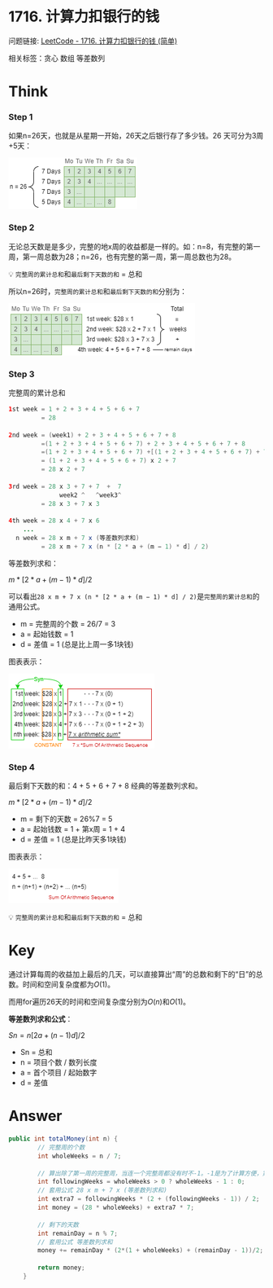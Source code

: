 # 1716. 计算力扣银行的钱

问题链接: [LeetCode - 1716. 计算力扣银行的钱 (简单)](https://leetcode.cn/problems/calculate-money-in-leetcode-bank/)

相关标签：贪心 数组 等差数列

# Think

### Step 1

如果n=26天，也就是从星期一开始，26天之后银行存了多少钱。26 天可分为3周+5天：

![step1](image/1716.step1.png)

### Step 2

无论总天数是是多少，完整的地x周的收益都是一样的。如：n=8，有完整的第一周，第一周总数为28；n=26，也有完整的第一周，第一周总数也为28。

💡 `完整周的累计总和`和`最后剩下天数的和` = 总和

所以n=26时，`完整周的累计总和`和`最后剩下天数的和`分别为：

![step2](image/1716.step2.png)

### Step 3

完整周的累计总和

```java
1st week = 1 + 2 + 3 + 4 + 5 + 6 + 7 
     	 = 28
    
2nd week = (week1) + 2 + 3 + 4 + 5 + 6 + 7 + 8 
    	 =(1 + 2 + 3 + 4 + 5 + 6 + 7) + 2 + 3 + 4 + 5 + 6 + 7 + 8 
    	 =(1 + 2 + 3 + 4 + 5 + 6 + 7) +[(1 + 2 + 3 + 4 + 5 + 6 + 7) + 7]
    	 = (1 + 2 + 3 + 4 + 5 + 6 + 7) x 2 + 7 
    	 = 28 x 2 + 7
    
3rd week = 28 x 3 + 7 + 7  +  7
              week2 ^   ^week3^
    	 = 28 x 3 + 7 x 3
    
4th week = 28 x 4 + 7 x 6
    ...
  n week = 28 x m + 7 x (等差数列求和)
		 = 28 x m + 7 x (n * [2 * a + (m − 1) * d] / 2)
```

等差数列求和：

$m * [2 * a + (m − 1) * d] / 2$

可以看出`28 x m + 7 x (n * [2 * a + (m − 1) * d] / 2)`是`完整周的累计总和`的通用公式。

* m = 完整周的个数 = $26 / 7$ = 3
* a = 起始钱数 = 1
* d = 差值 = 1 (总是比上周一多1块钱)

图表表示：

![step3](image/1716.step3.png)

### Step 4

最后剩下天数的和：4 + 5 + 6 + 7 + 8 经典的等差数列求和。

$m * [2 * a + (m − 1) * d] / 2$

* m = 剩下的天数 = $26 \% 7$ = 5
* a = 起始钱数 = 1 + 第x周 = 1 + 4
* d = 差值 = 1 (总是比昨天多1块钱)

图表表示：

![step4](image/1716.step4.png)

💡 `完整周的累计总和`和`最后剩下天数的和` = 总和

# Key

通过计算每周的收益加上最后的几天，可以直接算出“周”的总数和剩下的“日”的总数。时间和空间复杂度都为$O(1)$。

而用for遍历26天的时间和空间复杂度分别为$O(n)$和$O(1)$。



**等差数列求和公式**：

$Sn=n[2a+(n−1)d]/2$

- Sn = 总和
- n = 项目个数 / 数列长度
- a = 首个项目 / 起始数字
- d = 差值

# Answer

```java
public int totalMoney(int n) {
    	// 完整周的个数
        int wholeWeeks = n / 7;
		
    	// 算出除了第一周的完整周，当连一个完整周都没有时不-1。-1是为了计算方便，第一周不算在等差数列里。
        int followingWeeks = wholeWeeks > 0 ? wholeWeeks - 1 : 0;
    	// 套用公式 28 x m + 7 x (等差数列求和)
        int extra7 = followingWeeks * (2 + (followingWeeks - 1)) / 2;
        int money = (28 * wholeWeeks) + extra7 * 7;
		
    	// 剩下的天数
        int remainDay = n % 7;
    	// 套用公式 等差数列求和
        money += remainDay * (2*(1 + wholeWeeks) + (remainDay - 1))/2;

        return money;
    }
```